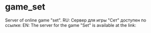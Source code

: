 # game_set
Server of online game "set".
RU: Сервер для игры "Сет" достyпен по ссылке: 
EN: The server for the game "Set" is available at the link:
